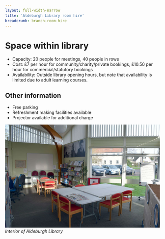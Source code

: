 ```yaml
---
layout: full-width-narrow
title: 'Aldeburgh Library room hire'
breadcrumb: branch-room-hire
---
```

# Space within library

* Capacity: 20 people for meetings, 40 people in rows
* Cost: £7 per hour for community/charity/private bookings, £10.50 per hour for commercial/statutory bookings
* Availability: Outside library opening hours, but note that availability is limited due to adult learning courses.

## Other information

* Free parking
* Refreshment making facilities available
* Projector available for additional charge

![Interior of Aldeburgh Library](/images/article/aldeburgh-library-interior.jpg)
*Interior of Aldeburgh Library*
